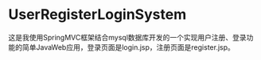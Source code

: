 # UserRegisterLoginSystem
这是我使用SpringMVC框架结合mysql数据库开发的一个实现用户注册、登录功能的简单JavaWeb应用，登录页面是login.jsp，注册页面是register.jsp。
